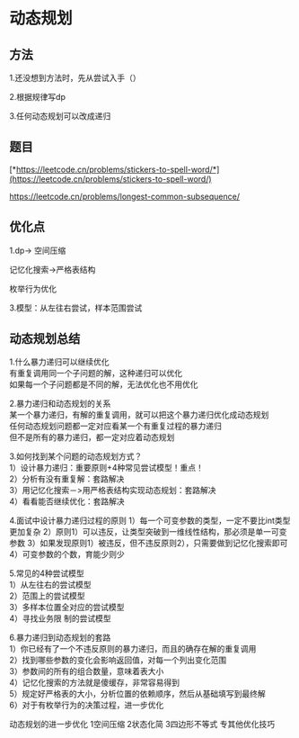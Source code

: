# 动态规划
## 方法
1.还没想到方法时，先从尝试入手（） 

2.根据规律写dp

3.任何动态规划可以改成递归

## 题目

[*https://leetcode.cn/problems/stickers-to-spell-word/*](https://leetcode.cn/problems/stickers-to-spell-word/)

https://leetcode.cn/problems/longest-common-subsequence/



## 优化点

1.dp-> 空间压缩

记忆化搜索->严格表结构

枚举行为优化

3.模型：从左往右尝试，样本范围尝试 

## 动态规划总结
1.什么暴力递归可以继续优化  
有重复调用同一个子问题的解，这种递归可以优化  
如果每一个子问题都是不同的解，无法优化也不用优化

2.暴力递归和动态规划的关系  
某一个暴力递归，有解的重复调用，就可以把这个暴力递归优化成动态规划  
任何动态规划问题都一定对应看某一个有重复过程的暴力递归  
但不是所有的暴力递归，都一定对应着动态规划  

3.如何找到某个问题的动态规划方式？  
1）设计暴力递归：重要原则+4种常见尝试模型！重点！  
2）分析有没有重复解：套路解决  
3）用记忆化搜索－>用严格表结构实现动态规划：套路解决  
4）看看能否继续优化：套路解决  

4.面试中设计暴力递归过程的原则
1）每一个可变参数的类型，一定不要比int类型更加复杂
2）原则1）可以违反，让类型突破到一维线性结构，那必须是单一可变参数
3）如果发现原则1）被违反，但不违反原则2），只需要做到记忆化搜索即可
4）可变参数的个数，育能少则少

5.常见的4种尝试模型  
1）从左往右的尝试模型  
2）范围上的尝试模型  
3）多样本位置全对应的尝试模型  
4）寻找业务限 制的尝试模型  

6.暴力递归到动态规划的套路  
1）你已经有了一个不违反原则的暴力递归，而且的确存在解的重复调用  
2）找到哪些参数的变化会影响返回值，对每一个列出变化范围  
3）参数间的所有的组合数量，意味着表大小  
4）记忆化搜索的方法就是傻缓存，非常容易得到  
5）规定好严格表的大小，分析位置的依赖顺序，然后从基础填写到最终解  
6）对于有枚举行为的决策过程，进一步优化

动态规划的进一步优化
1空间压缩
2状态化简
3四边形不等式
专其他优化技巧

